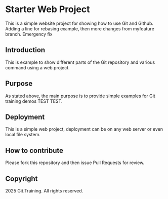 # Starter Web Project

This is a simple website project for showing how to use Git and Github. Adding a line for rebasing example, then more changes from myfeature branch. Emergency fix

## Introduction

This is example to show different parts of the Git repository and various command using a web project.

## Purpose

As stated above, the main purpose is to provide simple examples for Git training demos TEST TEST.

## Deployment

This is a simple web project, deployment can be on any web server or even local file system. 

## How to contribute

Please fork this repository and then issue Pull Requests for review.
## Copyright

2025 Git.Training. All rights reserved.